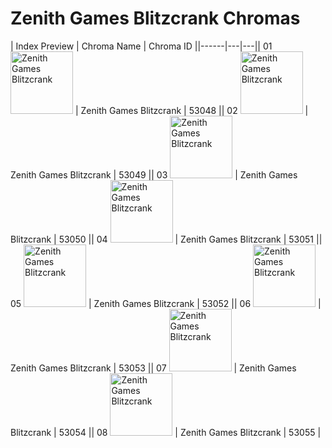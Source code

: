 # Zenith Games Blitzcrank Chromas

| Index  Preview | Chroma Name | Chroma ID ||------|---|---|| 01  <img src='https://raw.communitydragon.org/latest/plugins/rcp-be-lol-game-data/global/default/v1/champion-chroma-images/53/53048.png' alt='Zenith Games Blitzcrank' width='100'> | Zenith Games Blitzcrank | 53048 || 02  <img src='https://raw.communitydragon.org/latest/plugins/rcp-be-lol-game-data/global/default/v1/champion-chroma-images/53/53049.png' alt='Zenith Games Blitzcrank' width='100'> | Zenith Games Blitzcrank | 53049 || 03  <img src='https://raw.communitydragon.org/latest/plugins/rcp-be-lol-game-data/global/default/v1/champion-chroma-images/53/53050.png' alt='Zenith Games Blitzcrank' width='100'> | Zenith Games Blitzcrank | 53050 || 04  <img src='https://raw.communitydragon.org/latest/plugins/rcp-be-lol-game-data/global/default/v1/champion-chroma-images/53/53051.png' alt='Zenith Games Blitzcrank' width='100'> | Zenith Games Blitzcrank | 53051 || 05  <img src='https://raw.communitydragon.org/latest/plugins/rcp-be-lol-game-data/global/default/v1/champion-chroma-images/53/53052.png' alt='Zenith Games Blitzcrank' width='100'> | Zenith Games Blitzcrank | 53052 || 06  <img src='https://raw.communitydragon.org/latest/plugins/rcp-be-lol-game-data/global/default/v1/champion-chroma-images/53/53053.png' alt='Zenith Games Blitzcrank' width='100'> | Zenith Games Blitzcrank | 53053 || 07  <img src='https://raw.communitydragon.org/latest/plugins/rcp-be-lol-game-data/global/default/v1/champion-chroma-images/53/53054.png' alt='Zenith Games Blitzcrank' width='100'> | Zenith Games Blitzcrank | 53054 || 08  <img src='https://raw.communitydragon.org/latest/plugins/rcp-be-lol-game-data/global/default/v1/champion-chroma-images/53/53055.png' alt='Zenith Games Blitzcrank' width='100'> | Zenith Games Blitzcrank | 53055 |